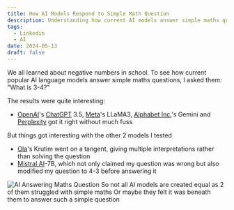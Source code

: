 ```yaml
---
title: How AI Models Respond to Simple Math Question
description: Understanding how current AI models answer simple maths question
tags:
  - Linkedin
  - AI
date: 2024-05-13
draft: false
---
```

  
We all learned about negative numbers in school. To see how current popular AI language models answer simple maths questions, I asked them: "What is 3-4?"
 

The results were quite interesting:

- [OpenAI](https://www.linkedin.com/feed/#)'s [ChatGPT](https://www.linkedin.com/feed/#) 3.5, [Meta](https://www.linkedin.com/feed/#)'s LLaMA3, [Alphabet Inc.](https://www.linkedin.com/feed/#)'s Gemini and [Perplexity](https://www.linkedin.com/feed/#) got it right without much fuss


But things got interesting with the other 2 models I tested
- [Ola](https://www.linkedin.com/feed/#)'s Krutim went on a tangent, giving multiple interpretations rather than solving the question
- [Mistral AI](https://www.linkedin.com/feed/#)-7B, which not only claimed my question was wrong but also modified my question to 4-3 before answering it

![AI Answering Maths Question](https://i.imgur.com/wzRzRmw.png)
So not all AI models are created equal as 2 of them struggled with simple maths Or maybe they felt it was beneath them to answer such a simple question
